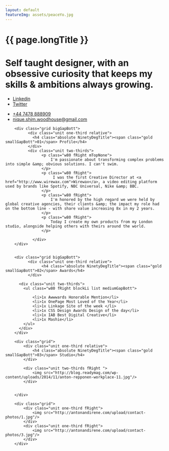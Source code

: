 ```yaml
---
layout: default
featureImg: assets/peaceYo.jpg
---
```


<div class="wider ligGreyToWhite bigGapBott" style="background-image:url('{{ page.featureImg}}')">
	<div class="wideOverlay whiteBg09">
		<div class="grid">
		      <div class="unit whole center-on-mobiles">
		        <h1 class="bigGapTop mediumGapBott bigGapTop">{{ page.longTitle }}</h1>
		      </div>
		 </div>
		<div class="grid">
			<div class="unit whole bigGapBott">
		        <h1 class="bigGapTop mediumGapBott ">
		        	Self taught designer, with an obsessive curiosity that keeps my skills &amp; ambitions always growing. 
		        </h1>
		     </div>  
		     <div class="unit one-quarter"></div>
			<div class="unit one-quarter bigGapBott">
			      	<ul class="blockLi list">
			      		<li><a href="http://linkedin.com/in/niquewoodhouse">Linkedin</a></li>
			      		<li><a href="http://twitter.com/niquewoodhouse">Twitter</a></li>	
			      	</ul>	
		     </div> 
			<div class="unit one-quarter bigGapBott">
			      	<ul class="blockLi list">
			      		<li><a href="tel:44747888909">+44 7478 888909</a></li>	
			      		<li><a href="mailto:nique.shjm.woodhouse@gmail.com">nique.shjm.woodhouse@gmail.com</a></li>		
			      	</ul>	
		     </div>  		      		               		      		      
		 </div>
	</div>		 
</div>		


<div class="wider">
 		 

		<div class="grid bigGapBott">
		      <div class="unit one-third relative">
				<h4 class="absolute NinetyDegTitle"><span class="gold smallGapBott">01</span> Profile</h4>	    		
		      </div>			
		      <div class="unit two-thirds">
			        <p class="w80 fRight mTopNone">
			        	I'm passionate about transforming complex problems into simple &amp; obvious solutions. I can't swim.  
			        </p>
			        <p class="w80 fRight">
			        	 I was the first Creative Director at <a href="http://www.wirewax.com">Wirewax</a>, a video editing platform used by brands like Spotify, NBC Universal, Nike &amp; BBC.  
					</p>
					<p class="w80 fRight">
			        	I'm honored by the high regard we were held by global creative agencies, their clients &amp; the impact my role had on the bottom line - with share value increasing 8x in my 2 years. 
			        </p>
			        <p class="w80 fRight">
			        	Today I create my own products from my London studio, alongside helping others with theirs around the world.  
			        </p>

				</div>
		</div>		 


		<div class="grid bigGapBott">
		      <div class="unit one-third relative">
		      		<h4 class="absolute NinetyDegTitle"><span class="gold smallGapBott">02</span> Awards</h4>	
		      </div>				

	      <div class="unit two-thirds">
	        <ul class="w80 fRight blockLi list mediumGapBott">
	        	
	        	<li>1x Awwwards Honorable Mention</li>
	        	<li>1x OnePage Most Loved of the Year</li>
	        	<li>1x Linkage Site of the week </li>
	        	<li>1x CSS Design Awards Design of the day</li>
	        	<li>1x IAB Best Digital Creative</li>
	        	<li>1x Mashie</li>
	        </ul>
	      </div>	      	      
	    </div>

	    <div class="grid">
	    	<div class="unit one-third relative">
	    		<h4 class="absolute NinetyDegTitle"><span class="gold smallGapBott">03</span> Studio</h4>	
	    	</div>

	    	<div class="unit two-thirds fRight ">
	    		<img src="http://blog.readymag.com/wp-content/uploads/2014/11/anton-repponen-workplace-11.jpg"/>
	    	</div>	    	

   	
	    </div>

	    <div class="grid">
	    	<div class="unit one-third fRight">
	    		<img src="http://antonandirene.com/upload/contact-photos/1.jpg"/>
	    	</div>
	    	<div class="unit one-third fRight">
	    		<img src="http://antonandirene.com/upload/contact-photos/3.jpg"/>
	    	</div>	   	    	
	    </div>


</div>


<!--
<div class="wider">

		<script type="text/javascript" src="https://raw.githubusercontent.com/stevenschobert/instafeed.js/master/instafeed.min.js"></script>  
  	<script type="text/javascript">
		var feed = new Instafeed({
		  get: 'user',
		  clientId: '467ede5a6b9b48ae8e03f4e2582aeeb3',
		  userId: 13563994,
		  accessToken: '13563994.467ede5.bfe0ac4ed0fa4d9a84b943687922a92d',
		  resolution: 'standard_resolution',
		  limit: 9,
		  after: function () {
		    var images = $("#instafeed").find('a');
		    $.each(images, function(index, image) {
		      var delay = (index * 75) + 'ms';
		      $(image).css('-webkit-animation-delay', delay);
		      $(image).css('-moz-animation-delay', delay);
		      $(image).css('-ms-animation-delay', delay);
		      $(image).css('-o-animation-delay', delay);
		      $(image).css('animation-delay', delay);
		      //$(image).addClass('animated flipInX');
		    });
		  },
		  template: '<a href="{{link}}" target="_blank" class="instagramImg"><img src="{{image}}" /><span class="likes">&hearts; {{likes}}</span></a>'
		});
		feed.run();
		setTimeout(function(){ $('#instafeed a').attr("target","_blank"); }, 1000);
	</script>
				<div id="instafeed" class="wow fadeIn animated" style="visibility: visible; animation-name: fadeIn;">
				<h1 class="intro-heading tCenter">Instagram</h1>
			</div>
</div>





-->
